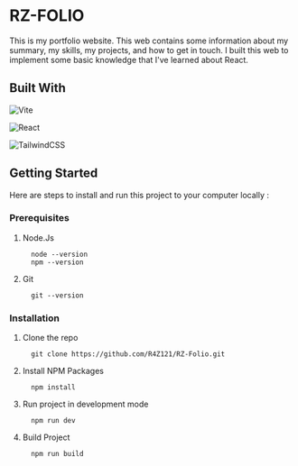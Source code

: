 # RZ-FOLIO
This is my portfolio website. This web contains some information about my summary, my skills, my projects, and how to get in touch. I built this web to implement some basic knowledge that I've learned about React.

## Built With
![Vite](https://img.shields.io/badge/vite-%23646CFF.svg?style=for-the-badge&logo=vite&logoColor=white) 

![React](https://img.shields.io/badge/react-%2320232a.svg?style=for-the-badge&logo=react&logoColor=%2361DAFB)

![TailwindCSS](https://img.shields.io/badge/tailwindcss-%2338B2AC.svg?style=for-the-badge&logo=tailwind-css&logoColor=white)

## Getting Started

Here are steps to install and run this project to your computer locally :

### Prerequisites

1. Node.Js

    ```
      node --version
      npm --version
    ```
2. Git

   ```
     git --version
    ```
### Installation

1. Clone the repo

    ```
      git clone https://github.com/R4Z121/RZ-Folio.git
    ```
2. Install NPM Packages

    ```
      npm install
    ```
3. Run project in development mode

    ```
      npm run dev
    ```
4. Build Project

    ```
      npm run build
    ```
